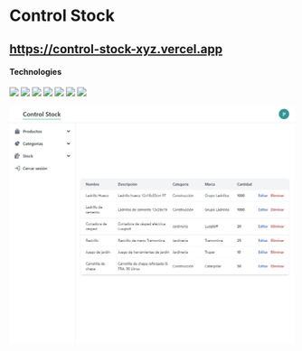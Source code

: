 # Control Stock
## https://control-stock-xyz.vercel.app
#### Technologies

![](https://img.shields.io/badge/node_js-gray?style=for-the-badge&logo=node.js) ![](https://img.shields.io/badge/express-gray?style=for-the-badge&logo=express)  ![](https://img.shields.io/badge/mongo_db-gray?style=for-the-badge&logo=mongodb)  ![](https://img.shields.io/badge/react-gray?style=for-the-badge&logo=react)  ![](https://img.shields.io/badge/tailwind_css-gray?style=for-the-badge&logo=tailwindcss) ![](https://img.shields.io/badge/JAVASCRIPT-gray?style=for-the-badge&logo=javascript) ![](https://img.shields.io/badge/Chakra-gray?style=for-the-badge&logo=Chakraui)

![](./github-images/banner-1.jpg)